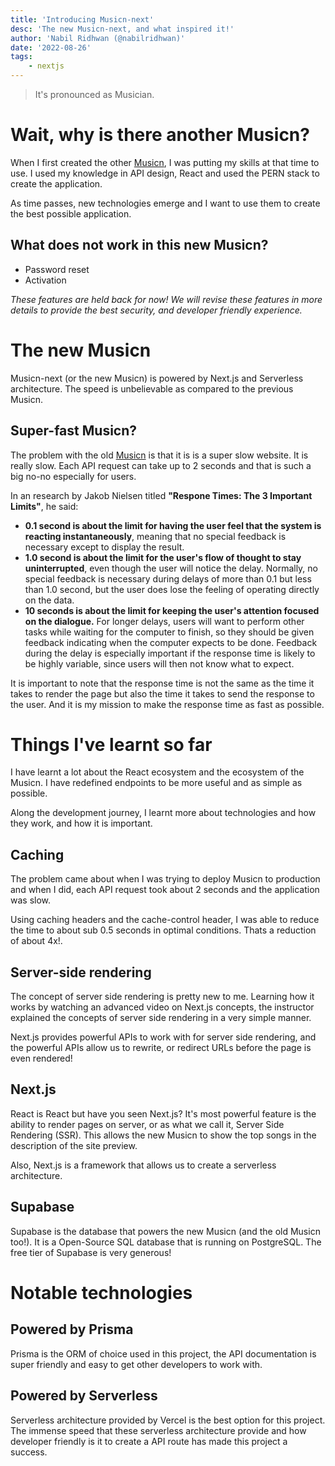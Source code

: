 ```yaml
---
title: 'Introducing Musicn-next'
desc: 'The new Musicn-next, and what inspired it!'
author: 'Nabil Ridhwan (@nabilridhwan)'
date: '2022-08-26'
tags:
    - nextjs
---
```


> It's pronounced as Musician.

# Wait, why is there another Musicn?

When I first created the other [Musicn](https://musicnapp.herokuapp.com), I was putting my skills at that time to use. I used my knowledge in API design, React and used the PERN stack to create the application.

As time passes, new technologies emerge and I want to use them to create the best possible application.

## What does not work in this new Musicn?

-   Password reset
-   Activation

_These features are held back for now! We will revise these features in more details to provide the best security, and developer friendly experience._

# The new Musicn

Musicn-next (or the new Musicn) is powered by Next.js and Serverless architecture. The speed is unbelievable as compared to the previous Musicn.

## Super-fast Musicn?

The problem with the old [Musicn](https://musicnapp.herokuapp.com) is that it is is a super slow website. It is really slow. Each API request can take up to 2 seconds and that is such a big no-no especially for users.

In an research by Jakob Nielsen titled **"Respone Times: The 3 Important Limits"**, he said:

-   **0.1 second is about the limit for having the user feel that the system is reacting instantaneously**, meaning that no special feedback is necessary except to display the result.
-   **1.0 second is about the limit for the user's flow of thought to stay uninterrupted**, even though the user will notice the delay. Normally, no special feedback is necessary during delays of more than 0.1 but less than 1.0 second, but the user does lose the feeling of operating directly on the data.
-   **10 seconds is about the limit for keeping the user's attention focused on the dialogue.** For longer delays, users will want to perform other tasks while waiting for the computer to finish, so they should be given feedback indicating when the computer expects to be done. Feedback during the delay is especially important if the response time is likely to be highly variable, since users will then not know what to expect.

It is important to note that the response time is not the same as the time it takes to render the page but also the time it takes to send the response to the user. And it is my mission to make the response time as fast as possible.

# Things I've learnt so far

I have learnt a lot about the React ecosystem and the ecosystem of the Musicn. I have redefined endpoints to be more useful and as simple as possible.

Along the development journey, I learnt more about technologies and how they work, and how it is important.

## Caching

The problem came about when I was trying to deploy Musicn to production and when I did, each API request took about 2 seconds and the application was slow.

Using caching headers and the cache-control header, I was able to reduce the time to about sub 0.5 seconds in optimal conditions. Thats a reduction of about 4x!.

## Server-side rendering

The concept of server side rendering is pretty new to me. Learning how it works by watching an advanced video on Next.js concepts, the instructor explained the concepts of server side rendering in a very simple manner.

Next.js provides powerful APIs to work with for server side rendering, and the powerful APIs allow us to rewrite, or redirect URLs before the page is even rendered!

## Next.js

React is React but have you seen Next.js? It's most powerful feature is the ability to render pages on server, or as what we call it, Server Side Rendering (SSR). This allows the new Musicn to show the top songs in the description of the site preview.

Also, Next.js is a framework that allows us to create a serverless architecture.

## Supabase

Supabase is the database that powers the new Musicn (and the old Musicn too!). It is a Open-Source SQL database that is running on PostgreSQL. The free tier of Supabase is very generous!

# Notable technologies

## Powered by Prisma

Prisma is the ORM of choice used in this project, the API documentation is super friendly and easy to get other developers to work with.

## Powered by Serverless

Serverless architecture provided by Vercel is the best option for this project. The immense speed that these serverless architecture provide and how developer friendly is it to create a API route has made this project a success.
